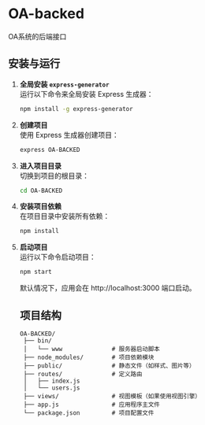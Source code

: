 # OA-backed

OA系统的后端接口

## 安装与运行

1. **全局安装 `express-generator`**  
   运行以下命令来全局安装 Express 生成器：

   ```bash
   npm install -g express-generator
   ```

2. **创建项目**  
   使用 Express 生成器创建项目：

   ```bash
   express OA-BACKED
   ```
   
3. **进入项目目录**  
   切换到项目的根目录：

   ```bash
   cd OA-BACKED
   ```
   
4. **安装项目依赖**  
   在项目目录中安装所有依赖：

   ```bash
   npm install
   ```
   
5. **启动项目**  
   运行以下命令启动项目：

   ```bash
   npm start
   ```

   默认情况下，应用会在 http://localhost:3000 端口启动。

   ## 项目结构
   ```text
   OA-BACKED/
    ├── bin/
    │   └── www              # 服务器启动脚本
    ├── node_modules/        # 项目依赖模块
    ├── public/              # 静态文件（如样式、图片等）
    ├── routes/              # 定义路由
    │   ├── index.js
    │   └── users.js
    ├── views/               # 视图模板（如果使用视图引擎）
    ├── app.js               # 应用程序主文件
    └── package.json         # 项目配置文件
   ```






